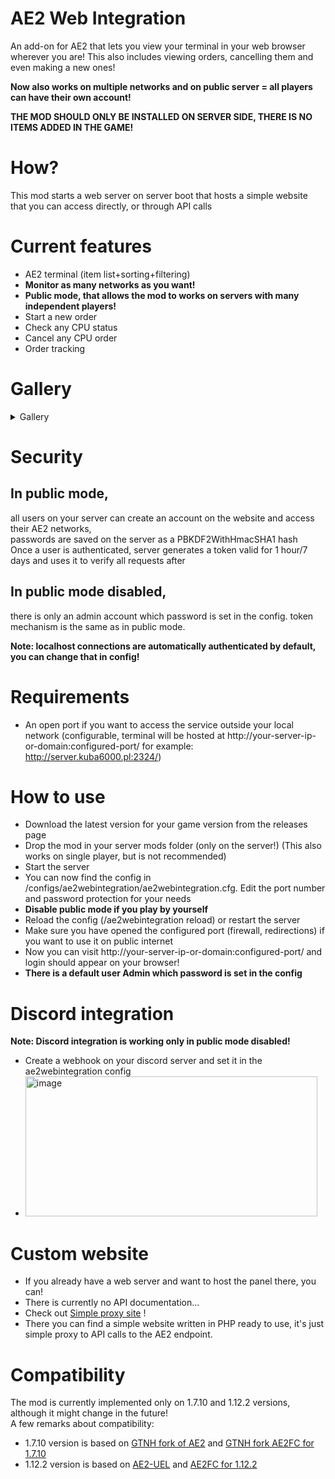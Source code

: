 # AE2 Web Integration

An add-on for AE2 that lets you view your terminal in your web browser wherever you are! This also includes viewing orders, cancelling them and even making a new ones!   

**Now also works on multiple networks and on public server = all players can have their own account!**   

**THE MOD SHOULD ONLY BE INSTALLED ON SERVER SIDE, THERE IS NO ITEMS ADDED IN THE GAME!**

# How?

This mod starts a web server on server boot that hosts a simple website that you can access directly, or through API calls

# Current features

- AE2 terminal (item list+sorting+filtering)
- **Monitor as many networks as you want!**
- **Public mode, that allows the mod to works on servers with many independent players!**
- Start a new order
- Check any CPU status
- Cancel any CPU order
- Order tracking

# Gallery

<details>
<summary>Gallery</summary>

<img width="2560" height="1440" alt="image" src="https://github.com/user-attachments/assets/9363c6c4-26dd-46fe-a6c2-84111338e6b0" />
<img width="737" height="70" alt="image" src="https://github.com/user-attachments/assets/2d95024e-25ca-415f-a63d-945f2c906302" />
<img width="2560" height="1440" alt="image" src="https://github.com/user-attachments/assets/c880a117-75d3-4d53-9ebf-db67135a3275" />
<img width="2560" height="1440" alt="image" src="https://github.com/user-attachments/assets/2aeb72af-7abf-4cad-9a7a-1f66bd243594" />

</details>

# Security

## In public mode,

all users on your server can create an account on the website and access their AE2 networks,  
passwords are saved on the server as a PBKDF2WithHmacSHA1 hash  
Once a user is authenticated, server generates a token valid for 1 hour/7 days and uses it to verify all requests after  

## In public mode disabled,
 there is only an admin account which password is set in the config.
token mechanism is the same as in public mode.

**Note: localhost connections are automatically authenticated by default, you can change that in config!**

# Requirements

- An open port if you want to access the service outside your local network (configurable, terminal will be hosted at http://your-server-ip-or-domain:configured-port/ for example: http://server.kuba6000.pl:2324/)

# How to use

- Download the latest version for your game version from the releases page
- Drop the mod in your server mods folder (only on the server!) (This also works on single player, but is not recommended)
- Start the server
- You can now find the config in /configs/ae2webintegration/ae2webintegration.cfg. Edit the port number and password protection for your needs
- **Disable public mode if you play by yourself**
- Reload the config (/ae2webintegration reload) or restart the server
- Make sure you have opened the configured port (firewall, redirections) if you want to use it on public internet
- Now you can visit http://your-server-ip-or-domain:configured-port/ and login should appear on your browser!
- **There is a default user Admin which password is set in the config**

# Discord integration

**Note: Discord integration is working only in public mode disabled!**
- Create a webhook on your discord server and set it in the ae2webintegration config
- <img width="467" height="224" alt="image" src="https://github.com/user-attachments/assets/f9f7635d-676c-40a3-8334-f7fa35e5867a" />


# Custom website

- If you already have a web server and want to host the panel there, you can!
- There is currently no API documentation...
- Check out [Simple proxy site](https://github.com/kuba6000/AE2-Web-Integration/tree/master/example_website) !
- There you can find a simple website written in PHP ready to use, it's just simple proxy to API calls to the AE2 endpoint.

# Compatibility

The mod is currently implemented only on 1.7.10 and 1.12.2 versions, although it might change in the future!   
A few remarks about compatibility:
- 1.7.10 version is based on [GTNH fork of AE2](https://github.com/GTNewHorizons/Applied-Energistics-2-Unofficial) and [GTNH fork AE2FC for 1.7.10](https://github.com/GTNewHorizons/AE2FluidCraft-Rework)
- 1.12.2 version is based on [AE2-UEL](https://github.com/AE2-UEL/Applied-Energistics-2) and [AE2FC for 1.12.2](https://github.com/AE2-UEL/AE2FluidCraft-Rework/)
